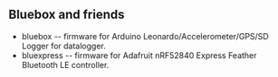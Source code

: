 Bluebox and friends
-------------------
- bluebox    -- firmware for Arduino Leonardo/Accelerometer/GPS/SD Logger for datalogger.
- bluexpress -- firmware for Adafruit nRF52840 Express Feather Bluetooth LE controller.
